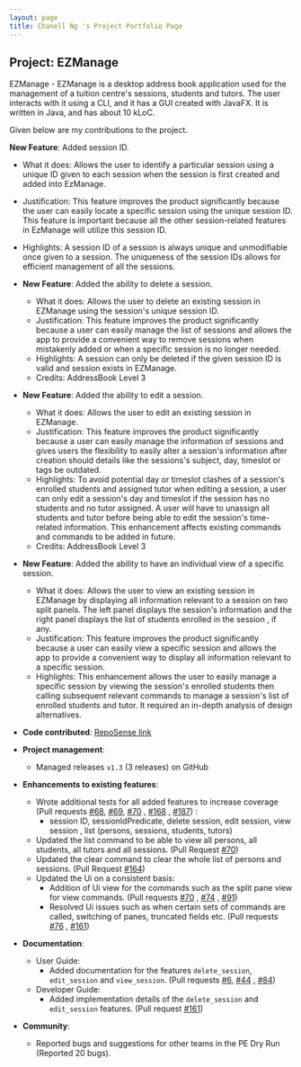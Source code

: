 ```yaml
---
layout: page
title: Chanell Ng 's Project Portfolio Page
---
```


## Project: EZManage

EZManage - EZManage is a desktop address book application used for the management of a tuition centre's sessions, students and tutors. The user interacts with it using a CLI, and it has a GUI created with JavaFX. It is written in Java, and has about 10 kLoC.

Given below are my contributions to the project.

**New Feature**: Added session ID. 
* What it does: Allows the user to identify a particular session using a unique ID given to each session when the session is first created and added into EzManage.
* Justification: This feature improves the product significantly because the user can easily locate a specific session using the unique session ID. This feature is important because all the other session-related features in EzManage will utilize this session ID.
* Highlights: A session ID of a session is always unique and unmodifiable once given to a session. The uniqueness of the session IDs allows for efficient management of all the sessions. 
  
* **New Feature**: Added the ability to delete a session.
  * What it does: Allows the user to delete an existing session in EZManage using the session's unique session ID.
  * Justification: This feature improves the product significantly because a user can easily manage the list of sessions and allows the app to provide a convenient way to remove sessions when mistakenly added or when a specific session is no longer needed.
  * Highlights: A session can only be deleted if the given session ID is valid and session exists in EZManage.
  * Credits: AddressBook Level 3

* **New Feature**: Added the ability to edit a session.
  * What it does: Allows the user to edit an existing session in EZManage.
  * Justification: This feature improves the product significantly because a user can easily manage the information of sessions and gives users the flexibility to easily alter a session's information after creation should details like the sessions's subject, day, timeslot or tags be outdated.
  * Highlights: To avoid potential day or timeslot clashes of a session's enrolled students and assigned tutor when editing a session, a user can only edit a session's day and timeslot if the session has no students and no tutor assigned. A user will have to unassign all students and tutor before being able to edit the session's time-related information. This enhancement affects existing commands and commands to be added in future. 
  * Credits: AddressBook Level 3

* **New Feature**: Added the ability to have an individual view of a specific session.
  * What it does: Allows the user to view an existing session in EZManage by displaying all information relevant to a session on two split panels. The left panel displays the session's information and the right panel displays the list of students enrolled in the session , if any.
  * Justification: This feature improves the product significantly because a user can easily view a specific session and allows the app to provide a convenient way to display all information relevant to a specific session. 
  * Highlights: This enhancement allows the user to easily manage a specific session by viewing the session's enrolled students then calling subsequent relevant commands to manage a session's list of enrolled students and tutor. It required an in-depth analysis of design alternatives.
  
* **Code contributed**: [RepoSense link](https://nus-cs2103-ay2021s2.github.io/tp-dashboard/?search=&sort=groupTitle&sortWithin=title&timeframe=commit&mergegroup=&groupSelect=groupByRepos&breakdown=true&checkedFileTypes=docs~functional-code~test-code~other&since=&tabOpen=true&tabType=authorship&tabAuthor=chanellNg&tabRepo=AY2021S2-CS2103-W16-4%2Ftp%5Bmaster%5D&authorshipIsMergeGroup=false&authorshipFileTypes=docs~functional-code~test-code&authorshipIsBinaryFileTypeChecked=false)

* **Project management**:
  * Managed releases `v1.3` (3 releases) on GitHub

* **Enhancements to existing features**:
  * Wrote additional tests for all added features to increase coverage (Pull requests [\#68](https://github.com/AY2021S2-CS2103-W16-4/tp/pull/68), [\#69](https://github.com/AY2021S2-CS2103-W16-4/tp/pull/69),  [\#70](https://github.com/AY2021S2-CS2103-W16-4/tp/pull/70) , [\#168](https://github.com/AY2021S2-CS2103-W16-4/tp/pull/168) , [\#187](https://github.com/AY2021S2-CS2103-W16-4/tp/pull/187)) :
    * session ID, sessionIdPredicate, delete session, edit session, view session , list (persons, sessions, students, tutors)
  * Updated the list command to be able to view all persons, all students, all tutors and all sessions. (Pull Request [\#70](https://github.com/AY2021S2-CS2103-W16-4/tp/pull/70))
  * Updated the clear command to clear the whole list of persons and sessions. (Pull Request [\#164](https://github.com/AY2021S2-CS2103-W16-4/tp/pull/164))
  * Updated the Ui on a consistent basis:
    * Addition of Ui view for the commands such as the split pane view for view commands. (Pull requests [\#70](https://github.com/AY2021S2-CS2103-W16-4/tp/pull/70) , [\#74](https://github.com/AY2021S2-CS2103-W16-4/tp/pull/74) , [\#91](https://github.com/AY2021S2-CS2103-W16-4/tp/pull/91))
    * Resolved Ui issues such as when certain sets of commands are called, switching of panes, truncated fields etc. (Pull requests [\#76](https://github.com/AY2021S2-CS2103-W16-4/tp/pull/76) , [\#161](https://github.com/AY2021S2-CS2103-W16-4/tp/pull/161))

* **Documentation**:
  * User Guide:
    * Added documentation for the features `delete_session`, `edit_session` and `view_session`. (Pull requests [\#6](https://github.com/AY2021S2-CS2103-W16-4/tp/pull/6), [\#44](https://github.com/AY2021S2-CS2103-W16-4/tp/pull/44) , [\#84](https://github.com/AY2021S2-CS2103-W16-4/tp/pull/84))
  * Developer Guide:
    * Added implementation details of the `delete_session` and `edit_session` features. (Pull request [\#161](https://github.com/AY2021S2-CS2103-W16-4/tp/pull/161))

* **Community**:
  * Reported bugs and suggestions for other teams in the PE Dry Run (Reported 20 bugs).